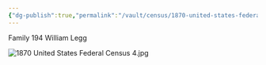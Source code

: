 ```yaml
---
{"dg-publish":true,"permalink":"/vault/census/1870-united-states-federal-census-5/","tags":["Margaret-Wiseman","William-Legg","Elizabeth-Ramsey"]}
---
```


Family 194
William Legg

![1870 United States Federal Census 4.jpg](/img/user/assets/1870%20United%20States%20Federal%20Census%204.jpg)